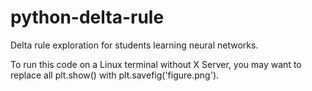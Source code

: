 # python-delta-rule
Delta rule exploration for students learning neural networks.

To run this code on a Linux terminal without X Server, you may want to replace all plt.show() with plt.savefig('figure.png').
